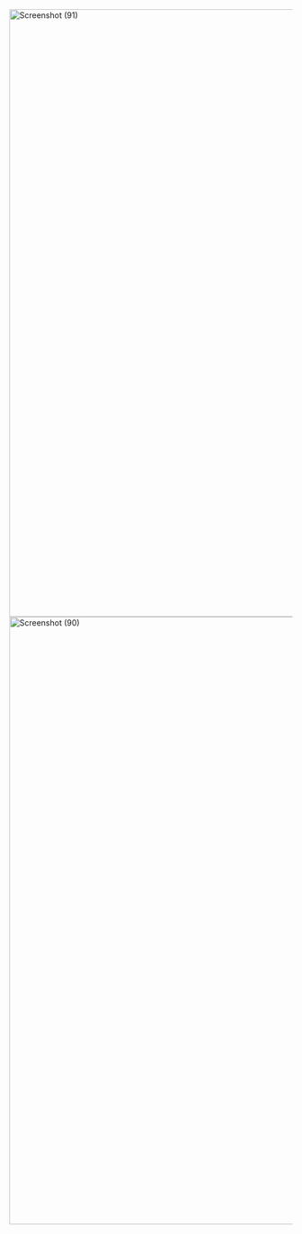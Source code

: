 <img width="1920" height="1080" alt="Screenshot (91)" src="https://github.com/user-attachments/assets/39c98828-99c6-4910-b67b-1daf0f9d0717" />
<img width="1920" height="1080" alt="Screenshot (90)" src="https://github.com/user-attachments/assets/a1da2094-852a-4ed2-80ce-69fadd81fd99" />
